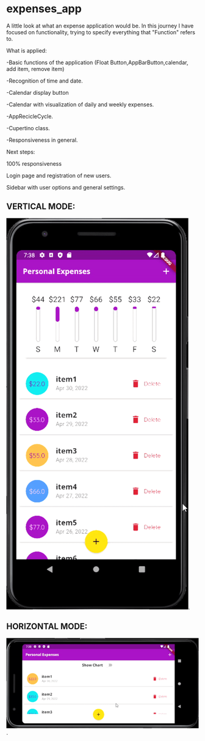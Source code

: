 # expenses_app

A little look at what an expense application would be. In this journey I have focused on functionality, trying to specify everything that "Function" refers to. 

What is applied:

-Basic functions of the application (Float Button,AppBarButton,calendar, add item, remove item)

-Recognition of time and date.

-Calendar display button

-Calendar with visualization of daily and weekly expenses.

-AppRecicleCycle.

-Cupertino class.

-Responsiveness in general.

Next steps:

100% responsiveness

Login page and registration of new users.

Sidebar with user options and general settings.


## VERTICAL MODE:

![GIF](https://github.com/edwromero/Expenses_App/blob/main/VERTICAL.gif).


## HORIZONTAL MODE:

![GIF](https://github.com/edwromero/Expenses_App/blob/main/HORIZONTAL.gif).
